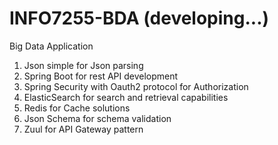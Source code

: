 # INFO7255-BDA (developing...)
Big Data Application
1. Json simple for Json parsing
2. Spring Boot for rest API development
3. Spring Security with Oauth2 protocol for Authorization
4. ElasticSearch for search and retrieval capabilities
5. Redis for Cache solutions
6. Json Schema for schema validation
7. Zuul for API Gateway pattern
